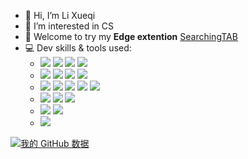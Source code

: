 - 👋 Hi, I’m Li Xueqi
- 👀 I’m interested in CS
- 👀 Welcome to try my **Edge extention** [SearchingTAB](https://microsoftedge.microsoft.com/addons/detail/searchingtab/hhfjkhkaehbignlgnngiigjdjejagono)
- 💻 Dev skills & tools used: 
  - ![](https://img.shields.io/badge/-Intellij%20IDEA-333333?style=flat&logo=intellijidea) ![](https://img.shields.io/badge/-VS%20Code-333333?style=flat&logo=vscode) ![](https://img.shields.io/badge/-Clion-333333?style=flat&logo=clion) ![](https://img.shields.io/badge/-PyCharm-333333?style=flat&logo=pycharm)
  - ![](https://img.shields.io/badge/-Git-333333?style=flat&logo=git)  ![](https://img.shields.io/badge/-Postman-333333?style=flat&logo=postman) ![](https://img.shields.io/badge/-Docker-333333?style=flat&logo=docker) ![](https://img.shields.io/badge/-LaTeX-333333?style=flat&logo=latex)
  - ![](https://img.shields.io/badge/-Java-333333?style=flat&logo=java) ![](https://img.shields.io/badge/-C%2B%2B-333333?style=flat&logo=c%2B%2B) ![](https://img.shields.io/badge/-Python-333333?style=flat&logo=python)  ![](https://img.shields.io/badge/-SQL-333333?style=flat&logo=SQL) ![](https://img.shields.io/badge/-JavaScript-333333?style=flat&logo=javascript) 
  - ![](https://img.shields.io/badge/-Spring%20Boot-333333?style=flat&logo=springboot) ![](https://img.shields.io/badge/-Django-333333?style=flat&logo=django) ![](https://img.shields.io/badge/-MyBatis-333333?style=flat&logo=mybatis)
  - ![](https://img.shields.io/badge/-MySQL-333333?style=flat&logo=mysql) ![](https://img.shields.io/badge/-Redis-333333?style=flat&logo=redis)
  - ![](https://img.shields.io/badge/-PyTorch-333333?style=flat&logo=pytorch)

[![我的 GitHub 数据](https://github-readme-stats.vercel.app/api?username=xueqili02&count_private=true&theme=algolia&show_icons=true)]()

<!---
xueqili02/xueqili02 is a ✨ special ✨ repository because its `README.md` (this file) appears on your GitHub profile.
You can click the Preview link to take a look at your changes.
--->
